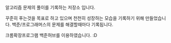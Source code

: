 알고리즘 문제의 풀이를 기록하는 저장소 입니다.

꾸준히 푸는것을 목표로 하고 있으며 천천히 성장하는 모습을 기록하기 위해 만들었습니다.
백준/프로그래머스의 문제를 해결할때마다 기록됩니다.

크롬확장프로그램 백준허브를 이용하였습니다. :D
